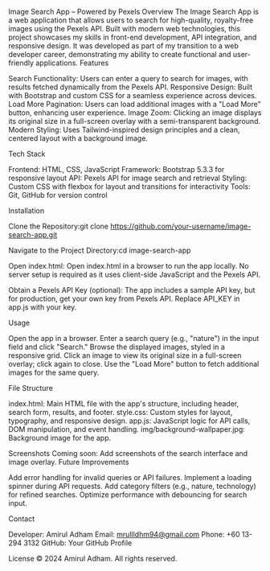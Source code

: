 Image Search App – Powered by Pexels
Overview
The Image Search App is a web application that allows users to search for high-quality, royalty-free images using the Pexels API. Built with modern web technologies, this project showcases my skills in front-end development, API integration, and responsive design. It was developed as part of my transition to a web developer career, demonstrating my ability to create functional and user-friendly applications.
Features

Search Functionality: Users can enter a query to search for images, with results fetched dynamically from the Pexels API.
Responsive Design: Built with Bootstrap and custom CSS for a seamless experience across devices.
Load More Pagination: Users can load additional images with a "Load More" button, enhancing user experience.
Image Zoom: Clicking an image displays its original size in a full-screen overlay with a semi-transparent background.
Modern Styling: Uses Tailwind-inspired design principles and a clean, centered layout with a background image.

Tech Stack

Frontend: HTML, CSS, JavaScript
Framework: Bootstrap 5.3.3 for responsive layout
API: Pexels API for image search and retrieval
Styling: Custom CSS with flexbox for layout and transitions for interactivity
Tools: Git, GitHub for version control

Installation

Clone the Repository:git clone https://github.com/your-username/image-search-app.git


Navigate to the Project Directory:cd image-search-app


Open index.html:
Open index.html in a browser to run the app locally. No server setup is required as it uses client-side JavaScript and the Pexels API.


Obtain a Pexels API Key (optional):
The app includes a sample API key, but for production, get your own key from Pexels API.
Replace API_KEY in app.js with your key.



Usage

Open the app in a browser.
Enter a search query (e.g., "nature") in the input field and click "Search."
Browse the displayed images, styled in a responsive grid.
Click an image to view its original size in a full-screen overlay; click again to close.
Use the "Load More" button to fetch additional images for the same query.

File Structure

index.html: Main HTML file with the app's structure, including header, search form, results, and footer.
style.css: Custom styles for layout, typography, and responsive design.
app.js: JavaScript logic for API calls, DOM manipulation, and event handling.
img/background-wallpaper.jpg: Background image for the app.

Screenshots
Coming soon: Add screenshots of the search interface and image overlay.
Future Improvements

Add error handling for invalid queries or API failures.
Implement a loading spinner during API requests.
Add category filters (e.g., nature, technology) for refined searches.
Optimize performance with debouncing for search input.

Contact

Developer: Amirul Adham
Email: mrullldhm94@gmail.com
Phone: +60 13-294 3132
GitHub: Your GitHub Profile

License
© 2024 Amirul Adham. All rights reserved.
